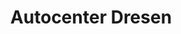 ---
title: "Autocenter Dresen"
url: /korschenbroich/autocenter-dresen-friedrich-ebert-strasse/
shop: Autowerkstatt
---
